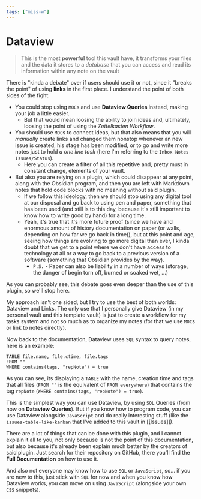 ```yaml
---
tags: ["miss-w"]
---
```


# Dataview

> This is the most **powerful** tool this vault have, it transforms your files and the data it stores to a *database* that you can access and read its information within any note on the vault

There is "kinda a debate" over if users should use it or not, since it "breaks the point" of using **links** in the first place. I understand the point of both sides of the fight:
- You could stop using `MOC`s and use **Dataview Queries** instead, making your job a little easier.
	- But that would mean loosing the ability to join ideas and, ultimately, loosing the point of using the *Zettelkasten Workflow*.
- You should use `MOC`s to connect ideas, but that also means that you will *manually* create links and changed them nonstop whenever an new issue is created, his stage has been modified, or to go and write more notes just to hold *a one line task* (here I'm referring to the `Inbox Notes Issues/Status`).
	- Here you can create a filter of all this repetitive and, pretty must in constant change, elements of your vault.
- But also you are relying on a plugin, which could disappear at any point, along with the Obsidian program, and then you are left with Markdown notes that hold code blocks with no meaning without said plugin.
	- If we follow this ideology, then we should stop using any digital tool at our disposal and go back to using pen and paper, something that has been used (and still is to this day, because it's still important to know how to write good by hand) for a long time.
	- Yeah, it's true that it's more future proof (since we have and enormous amount of history documentation on paper (or walls, depending on how far we go back in time)), but at this point and age, seeing how things are evolving to go more digital than ever, I kinda doubt that we get to a point where we don't have access to technology at all or a way to go back to a previous version of a software (something that Obsidian provides by the way).
		- `P.S.` - Paper can also be liability in a number of ways (storage, the danger of begin torn off, burned or soaked wet, ...)

As you can probably see, this debate goes even deeper than the use of this plugin, so we'll stop here. 

My approach isn't one sided, but I try to use the best of both worlds: Dataview and Links. The only use that I personally give Dataview (in my personal vault and this template vault) is just to create a workflow for my tasks system and not so much as to organize my notes (for that we use `MOC`s or link to notes directly).

Now back to the documentation, Dataview uses `SQL` syntax to query notes, here is an example:

```dataview
TABLE file.name, file.ctime, file.tags
FROM ""
WHERE contains(tags, "repNote") = true
```

As you can see, its displaying a `TABLE` with the name, creation time and tags that all files (`FROM ""` is the equivalent of `FROM everywhere`) that contains the tag `repNote` (`WHERE contains(tags, "repNote") = true`).

This is the simplest way you can use Dataview, by using `SQL` Queries (from now on **Dataview Queries**). But if you know how to program code, you can use Dataview alongside `JavaScript` and do really interesting stuff (like the `issues-table-like-kanban` that I've added to this vault in [[Issues]]).

There are a lot of things that can be done with this plugin, and I cannot explain it all to you, not only because is not the point of this documentation, but also because it's already been explain much better by the creators of said plugin. Just search for their repository on GitHub, there you'll find the **Full Documentation** on how to use it.

And also not everyone may know how to use `SQL` or `JavaScript`, so... if you are new to this, just stick with `SQL` for now and when you know how Dataview works, you can move on using `JavaScript` (alongside your own `CSS` snippets).